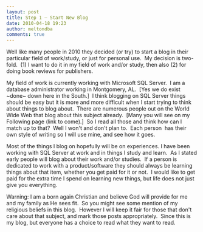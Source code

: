 ```yaml
---
layout: post
title: Step 1 – Start New Blog
date: 2010-04-18 19:23
author: meltondba
comments: true
---
```


Well like many people in 2010 they decided (or try) to start a blog in their particular field of work/study, or just for personal use.  My decision is two-fold.  (1) I want to do it in my field of work and/or study, then also (2) for doing book reviews for publishers.

My field of work is currently working with Microsoft SQL Server.  I am a database administrator working in Montgomery, AL.  [Yes we do exist ~done~ down here in the South.]  I think blogging on SQL Server things should be easy but it is more and more difficult when I start trying to think about things to blog about.  There are numerous people out on the World Wide Web that blog about this subject already.  [Many you will see on my Following page (link to come).]  So I read all those and think how can I match up to that?  Well I won't and don't plan to.  Each person  has their own style of writing so I will use mine, and see how it goes.

Most of the things I blog on hopefully will be on experiences. I have been working with SQL Server at work and in things I study and learn.  As I stated early people will blog about their work and/or studies.  If a person is dedicated to work with a product/software they should always be learning things about that item, whether you get paid for it or not.  I would like to get paid for the extra time I spend on learning new things, but life does not just give you everything.

Warning: I am a born again Christian and believe God will provide for me and my family as He sees fit.  So you might see some mention of my religious beliefs in this blog.  However I will keep it fair for those that don't care about that subject, and mark those posts appropriately.  Since this is my blog, but everyone has a choice to read what they want to read.
